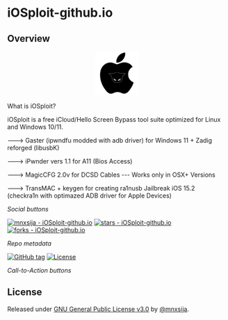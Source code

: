 # iOSploit-github.io

## Overview
</div>
<div align="center">
    <a href="https://iosploit.github.io/">
        <img src="iOSploit.png"
            alt="Discover iOS cracking"
            title="Go to website"
            width="100" >
    </a>
</div>



What is iOSploit?

iOSploit is a free iCloud/Hello Screen Bypass tool suite optimized for Linux and Windows 10/11.

---> Gaster (ipwndfu modded with adb driver) for Windows 11 + Zadig reforged (libusbK)

---> iPwnder vers 1.1 for A11 (Bios Access)

---> MagicCFG 2.0v for DCSD Cables --- Works only in OSX+ Versions

---> TransMAC + keygen for creating ra1nusb Jailbreak iOS 15.2 (checkra1n with optimazed ADB driver for Apple Devices)





<i>Social buttons</i>

<a href="https://github.com/RickConsorti/iOSploit-github.io" title="Go to GitHub repo"><img src="https://img.shields.io/static/v1?label=mnxsija&message=iOSploit-github.io&color=blue&logo=github" alt="mnxsija - iOSploit-github.io"></a>
<a href="https://github.com/RickConsorti/iOSploit-github.io"><img src="https://img.shields.io/github/stars/mnxsija/iOSploit-github.io?style=social" alt="stars - iOSploit-github.io"></a>
<a href="https://github.com/RickConsorti/iOSploit-github.io"><img src="https://img.shields.io/github/forks/mnxsija/iOSploit-github.io?style=social" alt="forks - iOSploit-github.io"></a>

<i>Repo metadata</i>

<a href="https://github.com/RickConsorti/iOSploit-github.io/releases/"><img src="https://img.shields.io/github/tag/mnxsija/iOSploit-github.io?include_prereleases=&sort=semver&color=blue" alt="GitHub tag"></a>
<a href="#license"><img src="https://img.shields.io/badge/License-GNU_General_Public_License_v3.0-blue" alt="License"></a>

<i>Call-to-Action buttons</i>

<div align="center">
</div>
<h2>License</h2>
Released under <a href="/LICENSE">GNU General Public License v3.0</a> by <a href="https://github.com/mnxsija">@mnxsija</a>.

